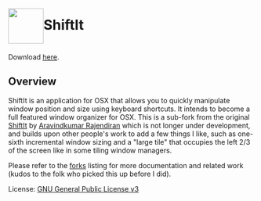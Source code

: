 <h1><img src="https://github.com/rcarmo/ShiftIt/raw/master/artwork/ShiftIt.png" width="72" height="72" valign="middle"/>ShiftIt </h1>

Download [here](https://github.com/downloads/rcarmo/ShiftIt/20101230-ShiftIt.zip).

Overview
--------

ShiftIt is an application for OSX that allows you to quickly manipulate window position and size using keyboard shortcuts. It intends to become a full featured window organizer for OSX.
This is a sub-fork from the original [ShiftIt][1] by [Aravindkumar Rajendiran][2] which is not longer under development, and builds upon other people's work to add a few things I like, such as one-sixth incremental window sizing and a "large tile" that occupies the left 2/3 of the screen like in some tiling window managers.

Please refer to the [forks](https://github.com/rcarmo/ShiftIt/network) listing for more documentation and related work (kudos to the folk who picked this up before I did).

License: [GNU General Public License v3][3]

[1]: http://code.google.com/p/shiftit/
[2]: http://ca.linkedin.com/in/aravind88
[3]: http://www.gnu.org/licenses/gpl.html
